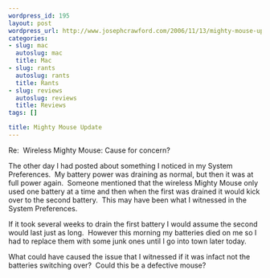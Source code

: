 ```yaml
--- 
wordpress_id: 195
layout: post
wordpress_url: http://www.josephcrawford.com/2006/11/13/mighty-mouse-update/
categories: 
- slug: mac
  autoslug: mac
  title: Mac
- slug: rants
  autoslug: rants
  title: Rants
- slug: reviews
  autoslug: reviews
  title: Reviews
tags: []

title: Mighty Mouse Update
---
```


Re:  Wireless Mighty Mouse: Cause for concern?

The other day I had posted about something I noticed in my System Preferences.  My battery power was draining as normal, but then it was at full power again.  Someone mentioned that the wireless Mighty Mouse only used one battery at a time and then when the first was drained it would kick over to the second battery.  This may have been what I witnessed in the System Preferences.

If it took several weeks to drain the first battery I would assume the second would last just as long.  However this morning my batteries died on me so I had to replace them with some junk ones until I go into town later today.

What could have caused the issue that I witnessed if it was infact not the batteries switching over?  Could this be a defective mouse?
